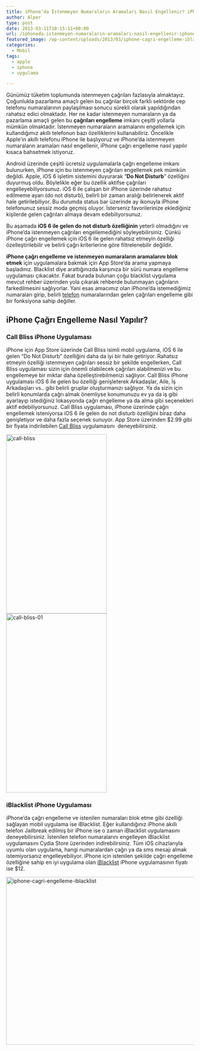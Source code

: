 ```yaml
---
title: iPhone’da İstenmeyen Numaraların Aramaları Nasıl Engellenir? iPhone Çağrı Engelleme
author: Alper
type: post
date: 2013-03-11T10:15:11+00:00
url: /iphoneda-istenmeyen-numaralarin-aramalari-nasil-engellenir-iphone-cagri-engelleme/
featured_image: /wp-content/uploads/2013/03/iphone-cagri-engelleme-iblacklist-100x100.jpg
categories:
  - Mobil
tags:
  - apple
  - iphone
  - uygulama

---
```

Günümüz tüketim toplumunda istenmeyen çağrıları fazlasıyla almaktayız. Çoğunlukla pazarlama amaçlı gelen bu çağrılar birçok farklı sektörde cep telefonu numaralarının paylaşılması sonucu sürekli olarak yapıldığından rahatsız edici olmaktadır. Her ne kadar istenmeyen numaraların ya da pazarlama amaçlı gelen bu **çağrıları engelleme** imkanı çeşitli yollarla mümkün olmaktadır. İstenmeyen numaraların aramalarını engellemek için kullandığımız akıllı telefonun bazı özelliklerini kullanabiliriz. Öncelikle Apple&#8217;ın akıllı telefonu iPhone ile başlıyoruz ve iPhone&#8217;da istenmeyen numaraların aramaları nasıl engellenir, iPhone çağrı engelleme nasıl yapılır kısaca bahsetmek istiyoruz.

Android üzerinde çeşitli ücretsiz uygulamalarla çağrı engelleme imkanı bulunurken, iPhone için bu istenmeyen çağrıları engellemek pek mümkün değildi. Apple, iOS 6 işletim sistemini duyurarak &#8220;**Do Not Disturb**&#8221; özelliğini duyurmuş oldu. Böylelikle eğer bu özellik aktifse çağrıları engelleyebiliyorsunuz. iOS 6 ile çalışan bir iPhone üzerinde rahatsız edilmeme ayarı (do not disturb), belirli bir zaman aralığı belirlenerek aktif hale getirilebiliyor. Bu durumda status bar üzerinde ay ikonuyla iPhone telefonunuz sessiz moda geçmiş oluyor. İsterseniz favorilerinize eklediğiniz kişilerde gelen çağrıları almaya devam edebiliyorsunuz.

Bu aşamada **iOS 6 ile gelen do not disturb özelliğinin** yeterli olmadığını ve iPhone&#8217;da istenmeyen çağrıları engellemediğini söyleyebilirsiniz. Çünkü iPhone çağrı engellemek için iOS 6 ile gelen rahatsız etmeyin özelliği özelleştirilebilir ve belirli çağrı kriterlerine göre filtrelenebilir değildir.

**iPhone çağrı engelleme ve istenmeyen numaraların aramalarını blok etmek** için uygulamalara bakmak için App Store&#8217;da arama yapmaya başladınız. Blacklist diye arattığınızda karşınıza bir sürü numara engelleme uygulaması çıkacaktır. Fakat burada bulunan çoğu blacklist uygulama mevcut rehber üzerinden yola çıkarak rehberde bulunmayan çağrıların farkedilmesini sağlıyorlar. Yani esas amacımız olan iPhone&#8217;da istemediğimiz numaraları girip, belirli [telefon][1] numaralarından gelen çağrıları engelleme gibi bir fonksiyona sahip değiller.

## iPhone Çağrı Engelleme Nasıl Yapılır?

### Call Bliss iPhone Uygulaması

iPhone için App Store üzerinde Call Bliss isimli mobil uygulama, iOS 6 ile gelen &#8220;Do Not Disturb&#8221; özelliğini daha da iyi bir hale getiriyor. Rahatsız etmeyin özelliği istenmeyen çağrıları sessiz bir şekilde engellerken, Call Bliss uygulaması sizin için önemli olabilecek çağrıları alabilmenizi ve bu engellemeye bir miktar daha özelleştirebilmenizi sağlıyor. Call Bliss iPhone uygulaması iOS 6 ile gelen bu özelliği genişleterek Arkadaşlar, Aile, İş Arkadaşları vs.. gibi belirli gruplar oluşturmanızı sağlıyor. Ya da sizin için belirli konumlarda çağrı almak önemliyse konumunuzu ev ya da iş gibi ayarlayıp istediğiniz lokasyonda çağrı engelleme ya da alma gibi seçenekleri aktif edebiliyorsunuz. Call Bliss uygulaması, iPhone üzerinde çağrı engellemek isteniyorsa iOS 6 ile gelen do not disturb özelliğini biraz daha genişletiyor ve daha fazla seçenek sunuyor. App Store üzerinden $2.99 gibi bir fiyata indirilebilen <a href="https://itunes.apple.com/us/app/call-bliss/id575698521?mt=8" target="_blank">Call Bliss</a> uygulamasını  deneyebilirsiniz.

<img class="alignnone size-full wp-image-12663" alt="call-bliss" src="https://www.murekkep.org/wp-content/uploads/2013/03/call-bliss.jpg" width="270" height="480" srcset="https://www.murekkep.org/wp-content/uploads/2013/03/call-bliss.jpg 270w, https://www.murekkep.org/wp-content/uploads/2013/03/call-bliss-225x400.jpg 225w, https://www.murekkep.org/wp-content/uploads/2013/03/call-bliss-28x50.jpg 28w, https://www.murekkep.org/wp-content/uploads/2013/03/call-bliss-56x100.jpg 56w, https://www.murekkep.org/wp-content/uploads/2013/03/call-bliss-112x200.jpg 112w, https://www.murekkep.org/wp-content/uploads/2013/03/call-bliss-171x305.jpg 171w" sizes="(max-width: 270px) 100vw, 270px" /><img class="alignnone size-full wp-image-12664" alt="call-bliss-01" src="https://www.murekkep.org/wp-content/uploads/2013/03/call-bliss-01.jpg" width="270" height="480" srcset="https://www.murekkep.org/wp-content/uploads/2013/03/call-bliss-01.jpg 270w, https://www.murekkep.org/wp-content/uploads/2013/03/call-bliss-01-225x400.jpg 225w, https://www.murekkep.org/wp-content/uploads/2013/03/call-bliss-01-28x50.jpg 28w, https://www.murekkep.org/wp-content/uploads/2013/03/call-bliss-01-56x100.jpg 56w, https://www.murekkep.org/wp-content/uploads/2013/03/call-bliss-01-112x200.jpg 112w, https://www.murekkep.org/wp-content/uploads/2013/03/call-bliss-01-171x305.jpg 171w" sizes="(max-width: 270px) 100vw, 270px" /> 

### iBlacklist iPhone Uygulaması

iPhone&#8217;da çağrı engelleme ve istenilen numaraları blok etme gibi özelliği sağlayan mobil uygulama ise iBlacklist. Eğer kullandığınız iPhone akıllı telefon Jailbreak edilmiş bir iPhone ise o zaman iBlacklist uygulamasını deneyebilirsiniz. İstenilen telefon numaralarını engelleyen iBlacklist uygulamasını Cydia Store üzerinden indirebilirsiniz. Tüm iOS cihazlarıyla uyumlu olan uygulama, hangi numaralardan çağrı ya da sms mesajı almak istemiyorsanız engelleyebiliyor. iPhone için istenilen şekilde çağrı engelleme özelliğine sahip en iyi uygulama olan <a href="https://www.iblacklist.com.br/" target="_blank">iBlacklist</a> iPhone uygulamasının fiyatı ise $12.

<img class="alignnone size-full wp-image-12665" alt="iphone-cagri-engelleme-iblacklist" src="https://www.murekkep.org/wp-content/uploads/2013/03/iphone-cagri-engelleme-iblacklist.jpg" width="600" height="450" srcset="https://www.murekkep.org/wp-content/uploads/2013/03/iphone-cagri-engelleme-iblacklist.jpg 600w, https://www.murekkep.org/wp-content/uploads/2013/03/iphone-cagri-engelleme-iblacklist-400x300.jpg 400w, https://www.murekkep.org/wp-content/uploads/2013/03/iphone-cagri-engelleme-iblacklist-50x37.jpg 50w, https://www.murekkep.org/wp-content/uploads/2013/03/iphone-cagri-engelleme-iblacklist-125x93.jpg 125w, https://www.murekkep.org/wp-content/uploads/2013/03/iphone-cagri-engelleme-iblacklist-266x200.jpg 266w, https://www.murekkep.org/wp-content/uploads/2013/03/iphone-cagri-engelleme-iblacklist-406x305.jpg 406w" sizes="(max-width: 600px) 100vw, 600px" />

 [1]: https://www.murekkep.org/telefon "telefon"